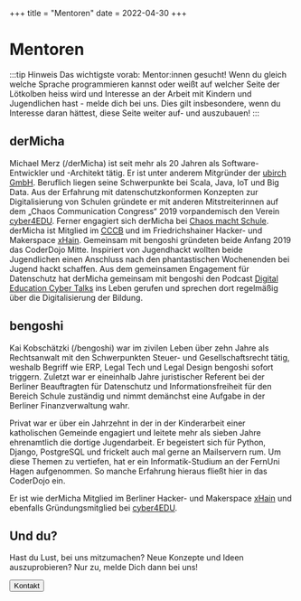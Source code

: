 +++
title = "Mentoren"
date = 2022-04-30
+++

<script lang="ts">
  import Avatar from '$lib/components/Avatar.svelte';
  import Button from '$lib/components/Button.svelte';

  import User from 'phosphor-svelte/lib/User';
</script>

# Mentoren

:::tip Hinweis
Das wichtigste vorab: Mentor:innen gesucht! Wenn du gleich welche Sprache programmieren kannst oder weißt auf welcher
Seite der Lötkolben heiss wird und Interesse an der Arbeit mit Kindern und Jugendlichen hast - melde dich bei uns. Dies gilt insbesondere, wenn du Interesse daran hättest, diese Seite weiter auf- und auszubauen!
:::

## derMicha

<Avatar src="https://dect42.de/images/derMicha.jpg" alt="derMicha" float="right" />

Michael Merz (/derMicha) ist seit mehr als 20 Jahren als Software-Entwickler und -Architekt tätig. Er ist unter anderem
Mitgründer der [ubirch GmbH](https://ubirch.com). Beruflich liegen seine Schwerpunkte bei Scala, Java, IoT und Big Data.
Aus der Erfahrung mit datenschutzkonformen Konzepten zur Digitalisierung von Schulen gründete er mit anderen
Mitstreiterinnen auf dem „Chaos Communication Congress“ 2019 vorpandemisch den Verein
[cyber4EDU](https://cyber4edu.org). Ferner engagiert sich derMicha bei [Chaos macht Schule](https://ccc.de/schule).
derMicha ist Mitglied im [CCCB](https://ccc.de/schule) und im Friedrichshainer Hacker- und Makerspace
[xHain](https://x-hain.de/). Gemeinsam mit bengoshi gründeten beide Anfang 2019 das CoderDojo Mitte. Inspiriert von
Jugendhackt wollten beide Jugendlichen einen Anschluss nach den phantastischen Wochenenden bei Jugend hackt schaffen.
Aus dem gemeinsamen Engagement für Datenschutz hat derMicha gemeinsam mit bengoshi den Podcast
[Digital Education Cyber Talks](https://dect42.de) ins Leben gerufen und sprechen dort regelmäßig über die
Digitalisierung der Bildung.

## bengoshi

<Avatar src="https://dect42.de/images/bengoshi.jpg" alt="bengoshi" float="right" />

Kai Kobschätzki (/bengoshi) war im zivilen Leben über zehn Jahre als Rechtsanwalt mit den Schwerpunkten Steuer- und
Gesellschaftsrecht tätig, weshalb Begriff wie ERP, Legal Tech und Legal Design bengoshi sofort triggern. Zuletzt war er
eineinhalb Jahre juristischer Referent bei der Berliner Beauftragten für Datenschutz und Informationsfreiheit für den Bereich Schule zuständig und nimmt demänchst eine Aufgabe in der Berliner Finanzverwaltung wahr.

Privat war er über ein Jahrzehnt in der in der Kinderarbeit einer katholischen Gemeinde engagiert und leitete mehr als
sieben Jahre ehrenamtlich die dortige Jugendarbeit. Er begeistert sich für Python, Django, PostgreSQL und frickelt auch
mal gerne an Mailservern rum. Um diese Themen zu vertiefen, hat er ein Informatik-Studium an der FernUni Hagen aufgenommen. So manche Erfahrung hieraus fließt hier in das CoderDojo ein.

Er ist wie derMicha Mitglied im Berliner Hacker- und Makerspace [xHain](https://x-hain.de) und ebenfalls
Gründungsmitglied bei [cyber4EDU](https://cyber4edu.org).

## Und du?

Hast du Lust, bei uns mitzumachen? Neue Konzepte und Ideen auszuprobieren? Nur zu, melde Dich dann bei uns!

<div class="flex justify-center py-2">
    <Button href="/posts/contact/">
        <User size={24} /> Kontakt
    </Button>
</div>
